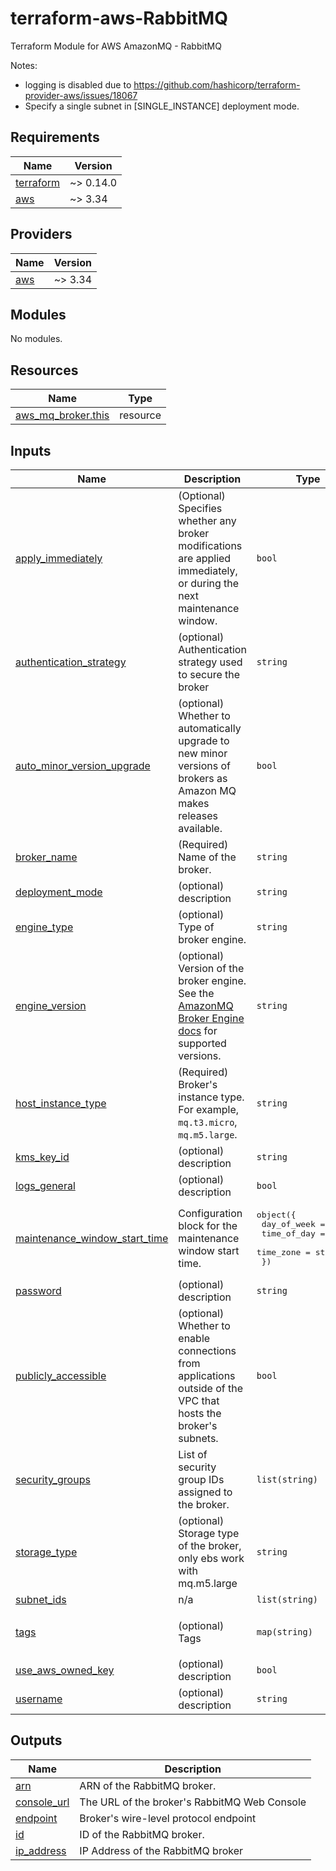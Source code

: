 # terraform-aws-RabbitMQ

Terraform Module for AWS AmazonMQ - RabbitMQ

Notes:

- logging is disabled due to <https://github.com/hashicorp/terraform-provider-aws/issues/18067>
- Specify a single subnet in [SINGLE_INSTANCE] deployment mode.

<!-- BEGIN_TF_DOCS -->
## Requirements

| Name                                                                      | Version   |
| ------------------------------------------------------------------------- | --------- |
| <a name="requirement_terraform"></a> [terraform](#requirement\_terraform) | ~> 0.14.0 |
| <a name="requirement_aws"></a> [aws](#requirement\_aws)                   | ~> 3.34   |

## Providers

| Name                                              | Version |
| ------------------------------------------------- | ------- |
| <a name="provider_aws"></a> [aws](#provider\_aws) | ~> 3.34 |

## Modules

No modules.

## Resources

| Name                                                                                                        | Type     |
| ----------------------------------------------------------------------------------------------------------- | -------- |
| [aws_mq_broker.this](https://registry.terraform.io/providers/hashicorp/aws/latest/docs/resources/mq_broker) | resource |

## Inputs

| Name                                                                                                                            | Description                                                                                                                                                                             | Type                                                                                                            | Default                                                                                                        | Required |
| ------------------------------------------------------------------------------------------------------------------------------- | --------------------------------------------------------------------------------------------------------------------------------------------------------------------------------------- | --------------------------------------------------------------------------------------------------------------- | -------------------------------------------------------------------------------------------------------------- | :------: |
| <a name="input_apply_immediately"></a> [apply\_immediately](#input\_apply\_immediately)                                         | (Optional) Specifies whether any broker modifications are applied immediately, or during the next maintenance window.                                                                   | `bool`                                                                                                          | `true`                                                                                                         |    no    |
| <a name="input_authentication_strategy"></a> [authentication\_strategy](#input\_authentication\_strategy)                       | (optional) Authentication strategy used to secure the broker                                                                                                                            | `string`                                                                                                        | `"simple"`                                                                                                     |    no    |
| <a name="input_auto_minor_version_upgrade"></a> [auto\_minor\_version\_upgrade](#input\_auto\_minor\_version\_upgrade)          | (optional) Whether to automatically upgrade to new minor versions of brokers as Amazon MQ makes releases available.                                                                     | `bool`                                                                                                          | `false`                                                                                                        |    no    |
| <a name="input_broker_name"></a> [broker\_name](#input\_broker\_name)                                                           | (Required) Name of the broker.                                                                                                                                                          | `string`                                                                                                        | n/a                                                                                                            |   yes    |
| <a name="input_deployment_mode"></a> [deployment\_mode](#input\_deployment\_mode)                                               | (optional) description                                                                                                                                                                  | `string`                                                                                                        | `"SINGLE_INSTANCE"`                                                                                            |    no    |
| <a name="input_engine_type"></a> [engine\_type](#input\_engine\_type)                                                           | (optional) Type of broker engine.                                                                                                                                                       | `string`                                                                                                        | `"RabbitMQ"`                                                                                                   |    no    |
| <a name="input_engine_version"></a> [engine\_version](#input\_engine\_version)                                                  | (optional) Version of the broker engine. See the [AmazonMQ Broker Engine docs](https://docs.aws.amazon.com/amazon-mq/latest/developer-guide/broker-engine.html) for supported versions. | `string`                                                                                                        | `"3.8.6"`                                                                                                      |    no    |
| <a name="input_host_instance_type"></a> [host\_instance\_type](#input\_host\_instance\_type)                                    | (Required) Broker's instance type. For example, `mq.t3.micro`, `mq.m5.large`.                                                                                                           | `string`                                                                                                        | n/a                                                                                                            |   yes    |
| <a name="input_kms_key_id"></a> [kms\_key\_id](#input\_kms\_key\_id)                                                            | (optional) description                                                                                                                                                                  | `string`                                                                                                        | n/a                                                                                                            |   yes    |
| <a name="input_logs_general"></a> [logs\_general](#input\_logs\_general)                                                        | (optional) description                                                                                                                                                                  | `bool`                                                                                                          | `true`                                                                                                         |    no    |
| <a name="input_maintenance_window_start_time"></a> [maintenance\_window\_start\_time](#input\_maintenance\_window\_start\_time) | Configuration block for the maintenance window start time.                                                                                                                              | <pre>object({<br>    day_of_week = string<br>    time_of_day = string<br>    time_zone   = string<br>  })</pre> | <pre>{<br>  "day_of_week": "MONDAY",<br>  "time_of_day": "22:45",<br>  "time_zone": "Europe/Berlin"<br>}</pre> |    no    |
| <a name="input_password"></a> [password](#input\_password)                                                                      | (optional) description                                                                                                                                                                  | `string`                                                                                                        | n/a                                                                                                            |   yes    |
| <a name="input_publicly_accessible"></a> [publicly\_accessible](#input\_publicly\_accessible)                                   | (optional) Whether to enable connections from applications outside of the VPC that hosts the broker's subnets.                                                                          | `bool`                                                                                                          | `false`                                                                                                        |    no    |
| <a name="input_security_groups"></a> [security\_groups](#input\_security\_groups)                                               | List of security group IDs assigned to the broker.                                                                                                                                      | `list(string)`                                                                                                  | n/a                                                                                                            |   yes    |
| <a name="input_storage_type"></a> [storage\_type](#input\_storage\_type)                                                        | (optional) Storage type of the broker, only ebs work with mq.m5.large                                                                                                                   | `string`                                                                                                        | `null`                                                                                                         |    no    |
| <a name="input_subnet_ids"></a> [subnet\_ids](#input\_subnet\_ids)                                                              | n/a                                                                                                                                                                                     | `list(string)`                                                                                                  | n/a                                                                                                            |   yes    |
| <a name="input_tags"></a> [tags](#input\_tags)                                                                                  | (optional) Tags                                                                                                                                                                         | `map(string)`                                                                                                   | <pre>{<br>  "terraform": "yes"<br>}</pre>                                                                      |    no    |
| <a name="input_use_aws_owned_key"></a> [use\_aws\_owned\_key](#input\_use\_aws\_owned\_key)                                     | (optional) description                                                                                                                                                                  | `bool`                                                                                                          | `false`                                                                                                        |    no    |
| <a name="input_username"></a> [username](#input\_username)                                                                      | (optional) description                                                                                                                                                                  | `string`                                                                                                        | n/a                                                                                                            |   yes    |

## Outputs

| Name                                                                    | Description                                  |
| ----------------------------------------------------------------------- | -------------------------------------------- |
| <a name="output_arn"></a> [arn](#output\_arn)                           | ARN of the RabbitMQ broker.                  |
| <a name="output_console_url"></a> [console\_url](#output\_console\_url) | The URL of the broker's RabbitMQ Web Console |
| <a name="output_endpoint"></a> [endpoint](#output\_endpoint)            | Broker's wire-level protocol endpoint        |
| <a name="output_id"></a> [id](#output\_id)                              | ID of the RabbitMQ broker.                   |
| <a name="output_ip_address"></a> [ip\_address](#output\_ip\_address)    | IP Address of the RabbitMQ broker            |
<!-- END_TF_DOCS -->
